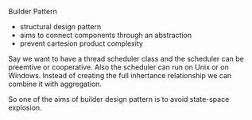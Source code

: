 Builder Pattern

- structural design pattern
- aims to connect components through an abstraction
- prevent cartesion product complexity

Say we want to have a thread scheduler class and the scheduler can be preemtive or cooperative. Also the scheduler can run on Unix or on Windows. Instead of creating the full inhertance relationship we can combine it with aggregation.

So one of the aims of builder design pattern is to avoid state-space explosion.
